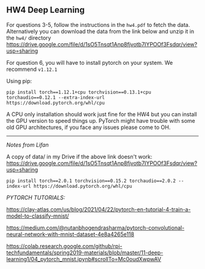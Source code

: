 ## HW4 Deep Learning


For questions 3-5, follow the instructions in the `hw4.pdf` to fetch the data. Alternatively you can download the data from the link below and unzip it in the `hw4/` directory
https://drive.google.com/file/d/1sO5Tnsqt1Anp8fjvotb7IYPOOf3Fsdqr/view?usp=sharing

For question 6, you will have to install pytorch on your system. We recommend `v1.12.1`

Using pip:

`pip install torch==1.12.1+cpu torchvision==0.13.1+cpu torchaudio==0.12.1 --extra-index-url https://download.pytorch.org/whl/cpu`

A CPU only installation should work just fine for the HW4 but you can install the GPU version to speed things up. PyTorch might have trouble with some old GPU architectures, if you face any issues please come to OH.

---

*Notes from Lifan*

A copy of data/ in my Drive if the above link doesn't work: https://drive.google.com/file/d/1sO5Tnsqt1Anp8fjvotb7IYPOOf3Fsdqr/view?usp=sharing

`
pip install torch==2.0.1 torchvision==0.15.2 torchaudio==2.0.2 --index-url https://download.pytorch.org/whl/cpu
`

*PYTORCH TUTORIALS:*

https://clay-atlas.com/us/blog/2021/04/22/pytorch-en-tutorial-4-train-a-model-to-classify-mnist/

https://medium.com/@nutanbhogendrasharma/pytorch-convolutional-neural-network-with-mnist-dataset-4e8a4265e118

https://colab.research.google.com/github/rpi-techfundamentals/spring2019-materials/blob/master/11-deep-learning1/04_pytorch_mnist.ipynb#scrollTo=Mc0oudXwpwAV
